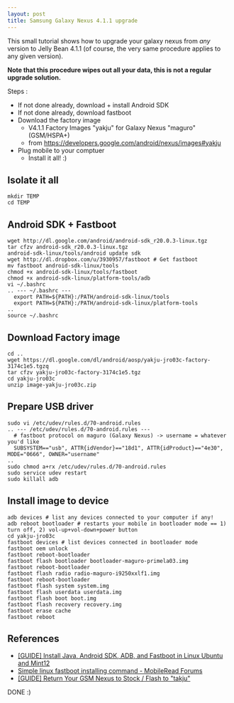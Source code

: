 ```yaml
---
layout: post
title: Samsung Galaxy Nexus 4.1.1 upgrade
---
```


This small tutorial shows how to upgrade your galaxy nexus from *any* version to Jelly Bean 4.1.1 (of course, the very same procedure applies to any given version).


**Note that this procedure wipes out all your data, this is not a regular upgrade solution.**

Steps :

* If not done already, download + install Android SDK
* If not done already, download fastboot
* Download the factory image
  * V4.1.1 Factory Images "yakju" for Galaxy Nexus "maguro" (GSM/HSPA+)
  * from https://developers.google.com/android/nexus/images#yakju
* Plug mobile to your comptuer
  * Install it all! :)

Isolate it all
--------------
    mkdir TEMP
    cd TEMP

Android SDK + Fastboot
----------------------
    wget http://dl.google.com/android/android-sdk_r20.0.3-linux.tgz
    tar cfzv android-sdk_r20.0.3-linux.tgz
    android-sdk-linux/tools/android update sdk
    wget http://dl.dropbox.com/u/3930957/fastboot # Get fastboot
    mv fastboot android-sdk-linux/tools
    chmod +x android-sdk-linux/tools/fastboot
    chmod +x android-sdk-linux/platform-tools/adb
    vi ~/.bashrc
    .. --- ~/.bashrc ---
      export PATH=${PATH}:/PATH/android-sdk-linux/tools
      export PATH=${PATH}:/PATH/android-sdk-linux/platform-tools
    ..
    source ~/.bashrc

Download Factory image
----------------------
    cd ..
    wget https://dl.google.com/dl/android/aosp/yakju-jro03c-factory-3174c1e5.tgzq
    tar cfzv yakju-jro03c-factory-3174c1e5.tgz
    cd yakju-jro03c
    unzip image-yakju-jro03c.zip

Prepare USB driver
----------------------
    sudo vi /etc/udev/rules.d/70-android.rules
    .. --- /etc/udev/rules.d/70-android.rules ---
      # fastboot protocol on maguro (Galaxy Nexus) -> username = whatever you'd like
      SUBSYSTEM=="usb", ATTR{idVendor}=="18d1", ATTR{idProduct}=="4e30", MODE="0666", OWNER="username"
    ..
    sudo chmod a+rx /etc/udev/rules.d/70-android.rules
    sudo service udev restart
    sudo killall adb

Install image to device
-----------------------
    adb devices # list any devices connected to your computer if any!
    adb reboot bootloader # restarts your mobile in bootloader mode == 1) turn off, 2) vol-up+vol-down+power button
    cd yakju-jro03c
    fastboot devices # list devices connected in bootloader mode
    fastboot oem unlock
    fastboot reboot-bootloader
    fastboot flash bootloader bootloader-maguro-primela03.img
    fastboot reboot-bootloader
    fastboot flash radio radio-maguro-i9250xxlf1.img
    fastboot reboot-bootloader
    fastboot flash system system.img
    fastboot flash userdata userdata.img
    fastboot flash boot boot.img
    fastboot flash recovery recovery.img
    fastboot erase cache
    fastboot reboot

References
-----------------------
* [\[GUIDE\] Install Java, Android SDK, ADB, and Fastboot in Linux Ubuntu and Mint12](http://rootzwiki.com/topic/20770-guideinstall-java-android-sdk-adb-and-fastboot-in-linux-ubuntu-and-mint12/)
* [Simple linux fastboot installing command - MobileRead Forums](http://www.mobileread.com/forums/showthread.php?t=174923)
* [\[GUIDE\] Return Your GSM Nexus to Stock / Flash to "takju"](http://forums.androidcentral.com/google-galaxy-nexus/192673-guide-return-your-gsm-nexus-stock-flash-takju.html)

DONE :)